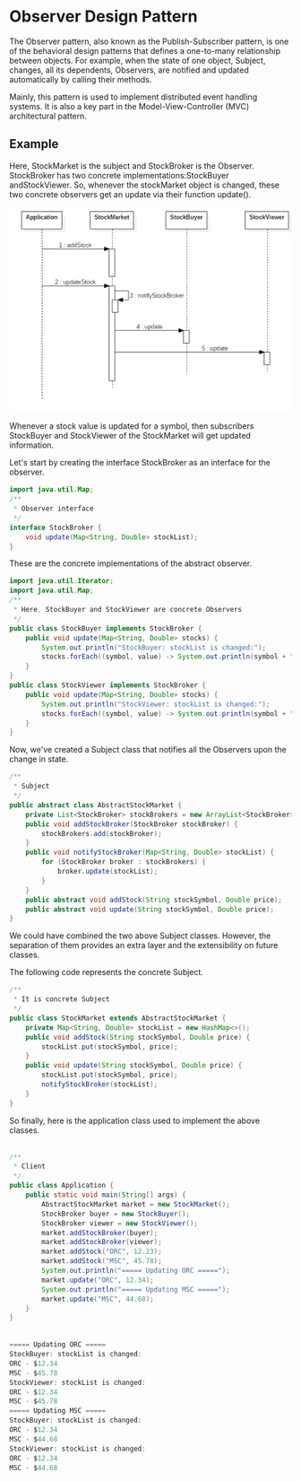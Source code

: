 # Observer Design Pattern

The Observer pattern, also known as the Publish-Subscriber pattern, is one of the behavioral design patterns that defines a one-to-many relationship between objects. For example, when the state of one object, Subject, changes, all its dependents, Observers, are notified and updated automatically by calling their methods.

Mainly, this pattern is used to implement distributed event handling systems. It is also a key part in the Model-View-Controller (MVC) architectural pattern.

## Example

Here, StockMarket is the subject and StockBroker is the Observer. StockBroker has two concrete implementations:StockBuyer andStockViewer. So, whenever the stockMarket object is changed, these two concrete observers get an update via their function update().

![observer-seq-diag.png](images/observer-seq-diag.png)

Whenever a stock value is updated for a symbol, then subscribers StockBuyer  and StockViewer of the StockMarket will get updated information.

Let's start by creating the interface StockBroker  as an interface for the observer.

```java
import java.util.Map;
/**
 * Observer interface
 */
interface StockBroker {
    void update(Map<String, Double> stockList);
}
```

These are the concrete implementations of the abstract observer.

```java
import java.util.Iterator;
import java.util.Map;
/**
 * Here, StockBuyer and StockViewer are concrete Observers
 */
public class StockBuyer implements StockBroker {
    public void update(Map<String, Double> stocks) {
        System.out.println("StockBuyer: stockList is changed:");
        stocks.forEach((symbol, value) -> System.out.println(symbol + " - $" + value));
    }
}
public class StockViewer implements StockBroker {
    public void update(Map<String, Double> stocks) {
        System.out.println("StockViewer: stockList is changed:");
        stocks.forEach((symbol, value) -> System.out.println(symbol + " - $" + value));
    }
}
```

Now, we've created a Subject class that notifies all the Observers upon the change in state.


```java
/**
 * Subject
 */
public abstract class AbstractStockMarket {
    private List<StockBroker> stockBrokers = new ArrayList<StockBroker>();
    public void addStockBroker(StockBroker stockBroker) {
        stockBrokers.add(stockBroker);
    }
    public void notifyStockBroker(Map<String, Double> stockList) {
        for (StockBroker broker : stockBrokers) {
            broker.update(stockList);
        }
    }
    public abstract void addStock(String stockSymbol, Double price);
    public abstract void update(String stockSymbol, Double price);
}
```

We could have combined the two above Subject classes. However, the separation of them provides an extra layer and the extensibility on future classes.

The following code represents the concrete Subject.

```java
/**
 * It is concrete Subject
 */
public class StockMarket extends AbstractStockMarket {
    private Map<String, Double> stockList = new HashMap<>();
    public void addStock(String stockSymbol, Double price) {
        stockList.put(stockSymbol, price);
    }
    public void update(String stockSymbol, Double price) {
        stockList.put(stockSymbol, price);
        notifyStockBroker(stockList);
    }
}
```

So finally, here is the application class used to implement the above classes.

```java

/**
 * Client
 */
public class Application {
    public static void main(String[] args) {
        AbstractStockMarket market = new StockMarket();
        StockBroker buyer = new StockBuyer();
        StockBroker viewer = new StockViewer();
        market.addStockBroker(buyer);
        market.addStockBroker(viewer);
        market.addStock("ORC", 12.23);
        market.addStock("MSC", 45.78);
        System.out.println("===== Updating ORC =====");
        market.update("ORC", 12.34);
        System.out.println("===== Updating MSC =====");
        market.update("MSC", 44.68);
    }
}
```

```java

===== Updating ORC =====
StockBuyer: stockList is changed:
ORC - $12.34
MSC - $45.78
StockViewer: stockList is changed:
ORC - $12.34
MSC - $45.78
===== Updating MSC =====
StockBuyer: stockList is changed:
ORC - $12.34
MSC - $44.68
StockViewer: stockList is changed:
ORC - $12.34
MSC - $44.68
```